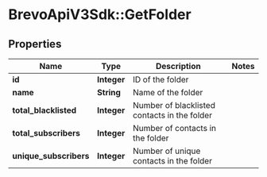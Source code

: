 # BrevoApiV3Sdk::GetFolder

## Properties
Name | Type | Description | Notes
------------ | ------------- | ------------- | -------------
**id** | **Integer** | ID of the folder | 
**name** | **String** | Name of the folder | 
**total_blacklisted** | **Integer** | Number of blacklisted contacts in the folder | 
**total_subscribers** | **Integer** | Number of contacts in the folder | 
**unique_subscribers** | **Integer** | Number of unique contacts in the folder | 


